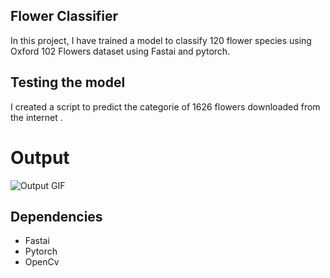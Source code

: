 ## Flower Classifier

In this project, I have trained a model to classify 120 flower species using Oxford 102 Flowers dataset using Fastai and pytorch.


## Testing the model

I created a script to predict the categorie of 1626 flowers downloaded from the internet .
# Output
![Output GIF](https://github.com/Miske1996/Flowers_Classifier/blob/master/read.gif)

## Dependencies
- Fastai
- Pytorch
- OpenCv
